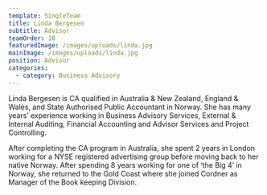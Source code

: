 ```yaml
---
template: SingleTeam
title: Linda Bergesen
subtitle: Advisor
teamOrder: 10
featuredImage: /images/uploads/linda.jpg
mainImage: /images/uploads/linda.jpg
position: Advisor
categories:
  - category: Business Advisory
---
```


Linda Bergesen is CA qualified in Australia & New Zealand, England & Wales, and State Authorised Public Accountant in Norway. She has many years’ experience working in Business Advisory Services, External & Internal Auditing, Financial Accounting and Advisor Services and Project Controlling.

After completing the CA program in Australia, she spent 2 years in London working for a NYSE registered advertising group before moving back to her native Norway. After spending 8 years working for one of ‘the Big 4’ in Norway, she returned to the Gold Coast where she joined Cordner as Manager of the Book keeping Division.
